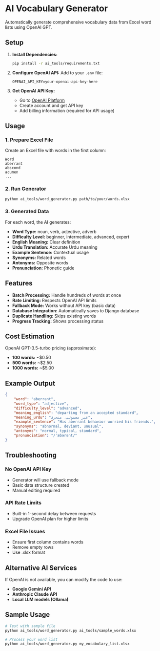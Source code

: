 # AI Vocabulary Generator

Automatically generate comprehensive vocabulary data from Excel word lists using OpenAI GPT.

## Setup

1. **Install Dependencies:**
   ```bash
   pip install -r ai_tools/requirements.txt
   ```

2. **Configure OpenAI API:**
   Add to your `.env` file:
   ```env
   OPENAI_API_KEY=your-openai-api-key-here
   ```

3. **Get OpenAI API Key:**
   - Go to [OpenAI Platform](https://platform.openai.com/)
   - Create account and get API key
   - Add billing information (required for API usage)

## Usage

### 1. Prepare Excel File
Create an Excel file with words in the first column:
```
Word
aberrant
abscond
acumen
...
```

### 2. Run Generator
```bash
python ai_tools/word_generator.py path/to/your/words.xlsx
```

### 3. Generated Data
For each word, the AI generates:
- **Word Type:** noun, verb, adjective, adverb
- **Difficulty Level:** beginner, intermediate, advanced, expert
- **English Meaning:** Clear definition
- **Urdu Translation:** Accurate Urdu meaning
- **Example Sentence:** Contextual usage
- **Synonyms:** Related words
- **Antonyms:** Opposite words
- **Pronunciation:** Phonetic guide

## Features

- **Batch Processing:** Handle hundreds of words at once
- **Rate Limiting:** Respects OpenAI API limits
- **Fallback Mode:** Works without API key (basic data)
- **Database Integration:** Automatically saves to Django database
- **Duplicate Handling:** Skips existing words
- **Progress Tracking:** Shows processing status

## Cost Estimation

OpenAI GPT-3.5-turbo pricing (approximate):
- **100 words:** ~$0.50
- **500 words:** ~$2.50
- **1000 words:** ~$5.00

## Example Output

```json
{
    "word": "aberrant",
    "word_type": "adjective",
    "difficulty_level": "advanced",
    "meaning_english": "departing from an accepted standard",
    "meaning_urdu": "غیر معمولی، منحرف",
    "example_sentence": "His aberrant behavior worried his friends.",
    "synonyms": "abnormal, deviant, unusual",
    "antonyms": "normal, typical, standard",
    "pronunciation": "/ˈæbərənt/"
}
```

## Troubleshooting

### No OpenAI API Key
- Generator will use fallback mode
- Basic data structure created
- Manual editing required

### API Rate Limits
- Built-in 1-second delay between requests
- Upgrade OpenAI plan for higher limits

### Excel File Issues
- Ensure first column contains words
- Remove empty rows
- Use .xlsx format

## Alternative AI Services

If OpenAI is not available, you can modify the code to use:
- **Google Gemini API**
- **Anthropic Claude API**
- **Local LLM models (Ollama)**

## Sample Usage

```bash
# Test with sample file
python ai_tools/word_generator.py ai_tools/sample_words.xlsx

# Process your word list
python ai_tools/word_generator.py my_vocabulary_list.xlsx
```